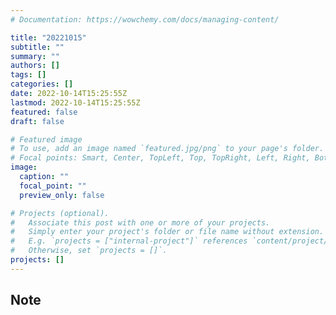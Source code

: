 ```yaml
---
# Documentation: https://wowchemy.com/docs/managing-content/

title: "20221015"
subtitle: ""
summary: ""
authors: []
tags: []
categories: []
date: 2022-10-14T15:25:55Z
lastmod: 2022-10-14T15:25:55Z
featured: false
draft: false

# Featured image
# To use, add an image named `featured.jpg/png` to your page's folder.
# Focal points: Smart, Center, TopLeft, Top, TopRight, Left, Right, BottomLeft, Bottom, BottomRight.
image:
  caption: ""
  focal_point: ""
  preview_only: false

# Projects (optional).
#   Associate this post with one or more of your projects.
#   Simply enter your project's folder or file name without extension.
#   E.g. `projects = ["internal-project"]` references `content/project/deep-learning/index.md`.
#   Otherwise, set `projects = []`.
projects: []
---
```


## Note

